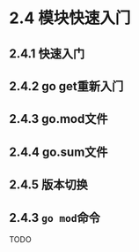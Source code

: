 # 2.4 模块快速⼊⻔

## 2.4.1 快速入门

## 2.4.2 go get重新⼊⻔

## 2.4.3 go.mod⽂件

## 2.4.4 go.sum⽂件

## 2.4.5 版本切换

## 2.4.3 `go mod`命令

TODO
